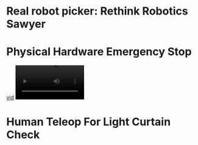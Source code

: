 # Real robot picker: Rethink Robotics Sawyer



# Physical Hardware Emergency Stop
[vid](https://www.youtube.com/watch?v=GuR2Qcfq7tA&ab_channel=romanticstories)
<video src='[your URL here](https://www.youtube.com/watch?v=GuR2Qcfq7tA&ab_channel=romanticstories)https://www.youtube.com/watch?v=GuR2Qcfq7tA&ab_channel=romanticstories' width=180/>

# Human Teleop For Light Curtain Check
